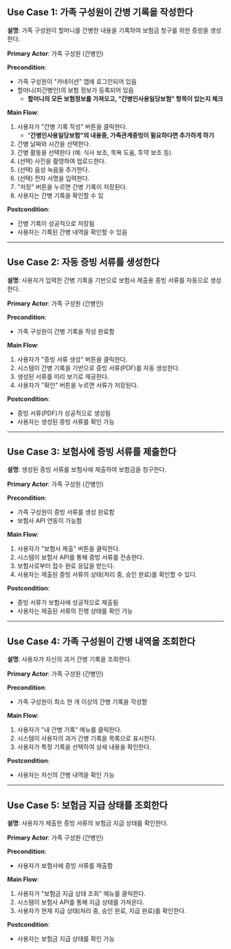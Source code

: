 ## **Use Case 1: 가족 구성원이 간병 기록을 작성한다**

**설명**: 가족 구성원이 할머니를 간병한 내용을 기록하여 보험금 청구를 위한 증빙을 생성한다.

**Primary Actor**: 가족 구성원 (간병인)

**Precondition**:

- 가족 구성원이 "카네이션" 앱에 로그인되어 있음
- 할머니(피간병인)의 보험 정보가 등록되어 있음
    - **할머니의 모든 보험정보를 가져오고, “간병인사용일당보험” 항목이 있는지 체크**

**Main Flow**:

1. 사용자가 "간병 기록 작성" 버튼을 클릭한다.
    - “**간병인사용일당보험”의 내용중, 가족관계증빙이 필요하다면 추가하게 하기**
2. 간병 날짜와 시간을 선택한다.
3. 간병 활동을 선택한다 (예: 식사 보조, 목욕 도움, 투약 보조 등).
4. (선택) 사진을 촬영하여 업로드한다.
5. (선택) 음성 녹음을 추가한다.
6. (선택) 전자 서명을 입력한다.
7. "저장" 버튼을 누르면 간병 기록이 저장된다.
8. 사용자는 간병 기록을 확인할 수 있

**Postcondition**:

- 간병 기록이 성공적으로 저장됨
- 사용자는 기록된 간병 내역을 확인할 수 있음

---

## **Use Case 2: 자동 증빙 서류를 생성한다**

**설명**: 사용자가 입력한 간병 기록을 기반으로 보험사 제출용 증빙 서류를 자동으로 생성한다.

**Primary Actor**: 가족 구성원 (간병인)

**Precondition**:

- 가족 구성원이 간병 기록을 작성 완료함

**Main Flow**:

1. 사용자가 "증빙 서류 생성" 버튼을 클릭한다.
2. 시스템이 간병 기록을 기반으로 증빙 서류(PDF)를 자동 생성한다.
3. 생성된 서류를 미리 보기로 제공한다.
4. 사용자가 "확인" 버튼을 누르면 서류가 저장된다.

**Postcondition**:

- 증빙 서류(PDF)가 성공적으로 생성됨
- 사용자는 생성된 증빙 서류를 확인 가능

---

## **Use Case 3: 보험사에 증빙 서류를 제출한다**

**설명**: 생성된 증빙 서류를 보험사에 제출하여 보험금을 청구한다.

**Primary Actor**: 가족 구성원 (간병인)

**Precondition**:

- 가족 구성원이 증빙 서류를 생성 완료함
- 보험사 API 연동이 가능함

**Main Flow**:

1. 사용자가 "보험사 제출" 버튼을 클릭한다.
2. 시스템이 보험사 API를 통해 증빙 서류를 전송한다.
3. 보험사로부터 접수 완료 응답을 받는다.
4. 사용자는 제출된 증빙 서류의 상태(처리 중, 승인 완료)를 확인할 수 있다.

**Postcondition**:

- 증빙 서류가 보험사에 성공적으로 제출됨
- 사용자는 제출된 서류의 진행 상태를 확인 가능

---

## **Use Case 4: 가족 구성원이 간병 내역을 조회한다**

**설명**: 사용자가 자신의 과거 간병 기록을 조회한다.

**Primary Actor**: 가족 구성원 (간병인)

**Precondition**:

- 가족 구성원이 최소 한 개 이상의 간병 기록을 작성함

**Main Flow**:

1. 사용자가 "내 간병 기록" 메뉴를 클릭한다.
2. 시스템이 사용자의 과거 간병 기록을 목록으로 표시한다.
3. 사용자가 특정 기록을 선택하여 상세 내용을 확인한다.

**Postcondition**:

- 사용자는 자신의 간병 내역을 확인 가능

---

## **Use Case 5: 보험금 지급 상태를 조회한다**

**설명**: 사용자가 제출한 증빙 서류의 보험금 지급 상태를 확인한다.

**Primary Actor**: 가족 구성원 (간병인)

**Precondition**:

- 사용자가 보험사에 증빙 서류를 제출함

**Main Flow**:

1. 사용자가 "보험금 지급 상태 조회" 메뉴를 클릭한다.
2. 시스템이 보험사 API를 통해 지급 상태를 가져온다.
3. 사용자가 현재 지급 상태(처리 중, 승인 완료, 지급 완료)를 확인한다.

**Postcondition**:

- 사용자는 보험금 지급 상태를 확인 가능

